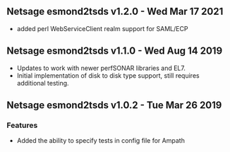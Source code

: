 ## Netsage esmond2tsds v1.2.0 - Wed Mar 17 2021

* added perl WebServiceClient realm support for SAML/ECP

## Netsage esmond2tsds v1.1.0 - Wed Aug 14 2019

* Updates to work with newer perfSONAR libraries and EL7.
* Initial implementation of disk to disk type support, still
requires additional testing.

## Netsage esmond2tsds v1.0.2 - Tue Mar 26 2019

### Features

* Added the ability to specify tests in config file for Ampath
